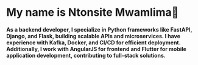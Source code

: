 # My name is Ntonsite Mwamlima👋

#### As a backend developer, I specialize in Python frameworks like FastAPI, Django, and Flask, building scalable APIs and microservices. I have experience with Kafka, Docker, and CI/CD for efficient deployment. Additionally, I work with AngularJS for frontend and Flutter for mobile application development, contributing to full-stack solutions.

